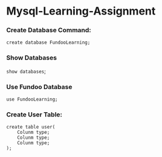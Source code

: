 # Mysql-Learning-Assignment

### Create Database Command:
```create database FundooLearning;```

### Show Databases
```show databases```;

### Use Fundoo Database
```use FundooLearning;```

### Create User Table:
```
create table user(
	Colunm type;
	Colunm type;
	Colunm type;
);
```
